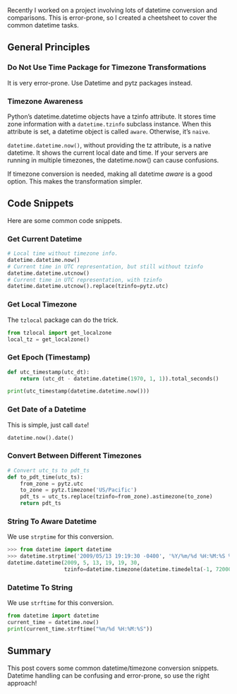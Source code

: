 Recently I worked on a project involving lots of datetime conversion and comparisons. This is error-prone, so I created a cheetsheet to cover the common datetime tasks.

## General Principles

### Do Not Use Time Package for Timezone Transformations
It is very error-prone. Use Datetime and pytz packages instead.

### Timezone Awareness
Python’s datetime.datetime objects have a tzinfo attribute. It stores time zone information with a `datetime.tzinfo` subclass instance. When this attribute is set, a datetime object is called `aware`. Otherwise, it’s `naive`.

`datetime.datetime.now()`, without providing the tz attribute, is a native datetime. It shows the current local date and time. If your servers are running in multiple timezones, the datetime.now() can cause confusions.

If timezone conversion is needed, making all datetime *aware* is a good option. This makes the transformation simpler.

## Code Snippets
Here are some common code snippets.

### Get Current Datetime

```python
# Local time without timezone info.
datetime.datetime.now()
# Current time in UTC representation, but still without tzinfo
datetime.datetime.utcnow()
# Current time in UTC representation, with tzinfo
datetime.datetime.utcnow().replace(tzinfo=pytz.utc)
```

### Get Local Timezone
The `tzlocal` package can do the trick.

```python
from tzlocal import get_localzone
local_tz = get_localzone()
```

### Get Epoch (Timestamp)

```python
def utc_timestamp(utc_dt):
    return (utc_dt - datetime.datetime(1970, 1, 1)).total_seconds()

print(utc_timestamp(datetime.datetime.now()))
```

### Get Date of a Datetime
This is simple, just call `date`!

```python
datetime.now().date()
```

### Convert Between Different Timezones
```python
# Convert utc_ts to pdt_ts
def to_pdt_time(utc_ts):
    from_zone = pytz.utc
    to_zone = pytz.timezone('US/Pacific')
    pdt_ts = utc_ts.replace(tzinfo=from_zone).astimezone(to_zone)
    return pdt_ts
```

### String To Aware Datetime
We use `strptime` for this conversion.

```python
>>> from datetime import datetime
>>> datetime.strptime('2009/05/13 19:19:30 -0400', '%Y/%m/%d %H:%M:%S %z')
datetime.datetime(2009, 5, 13, 19, 19, 30,
                  tzinfo=datetime.timezone(datetime.timedelta(-1, 72000)))
```

### Datetime To String
We use `strftime` for this conversion.

```python
from datetime import datetime
current_time = datetime.now()
print(current_time.strftime("%m/%d %H:%M:%S"))
```

## Summary
This post covers some common datetime/timezone conversion snippets. Datetime handling can be confusing and error-prone, so use the right approach!